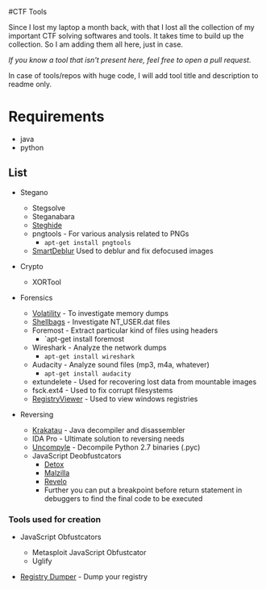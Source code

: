 #CTF Tools

Since I lost my laptop a month back, with that I lost all the collection of my important CTF solving softwares and tools. It takes time to build up the collection. So I am adding them all here, just in case.

_If you know a tool that isn't present here, feel free to open a pull request._

In case of tools/repos with huge code, I will add tool title and description to readme only.

# Requirements

- java
- python

## List

- Stegano
  - Stegsolve
  - Steganabara
  - [Steghide](http://steghide.sourceforge.net/)
  - pngtools - For various analysis related to PNGs
    - `apt-get install pngtools`
  - [SmartDeblur](https://github.com/Y-Vladimir/SmartDeblur) Used to deblur and fix defocused images

- Crypto
  - XORTool

- Forensics
  - [Volatility](https://github.com/volatilityfoundation/volatility) - To investigate memory dumps
  - [Shellbags](https://github.com/williballenthin/shellbags) - Investigate NT\_USER.dat files
  - Foremost - Extract particular kind of files using headers
    - `apt-get install foremost
  - Wireshark - Analyze the network dumps
    - `apt-get install wireshark`
  - Audacity - Analyze sound files (mp3, m4a, whatever)
    - `apt-get install audacity`
  - extundelete - Used for recovering lost data from mountable images
  - fsck.ext4 - Used to fix corrupt filesystems
  - [RegistryViewer](http://www.gaijin.at/en/getitpage.php?id=regview) - Used to view windows registries

- Reversing
  - [Krakatau](https://github.com/Storyyeller/Krakatau) - Java decompiler and disassembler
  - IDA Pro - Ultimate solution to reversing needs
  - [Uncompyle](https://github.com/williballenthin/shellbags) - Decompile Python 2.7 binaries (.pyc)
  - JavaScript Deobfustcators
	- [Detox](http://relentless-coding.org/projects/jsdetox/install)
	- [Malzilla](http://malzilla.sourceforge.net/downloads.html)
	- [Revelo](http://www.kahusecurity.com/tools/Revelo_v0.6.zip)
	- Further you can put a breakpoint before return statement in debuggers to find the final code to be executed


### Tools used for creation

- JavaScript Obfustcators
	- Metasploit JavaScript Obfustcator
	- Uglify

- [Registry Dumper](http://www.kahusecurity.com/tools/RegistryDumper_v0.1.zip) - Dump your registry
